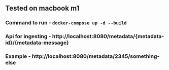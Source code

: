 ## Tested on macbook m1

### Command to run - `docker-compose up -d --build`
### Api for ingesting - http://localhost:8080/metadata/{metadata-id}/{metadata-message}

### Example - http://localhost:8080/metadata/2345/something-else
